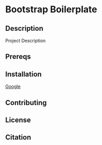 # Bootstrap Boilerplate

## Description
Project Description

## Prereqs

## Installation
[Google](https://www.google.com)
## Contributing

## License

## Citation